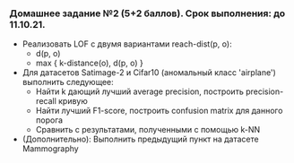 ### Домашнее задание №2 (5+2 баллов). Срок выполнения: до 11.10.21.

- Реализовать LOF с двумя вариантами reach-dist(p, o):
    - d(p, o)
    - max { k-distance(o), d(p, o) }
- Для датасетов Satimage-2 и Cifar10 (аномальный класс 'airplane') выполнить следующее:
    - Найти k дающий лучший average precision, построить precision-recall кривую
    - Найти лучший F1-score, построить confusion matrix для данного порога
    - Сравнить с результатами, полученными с помощью k-NN
- (Дополнительно): Выполнить предыдущий пункт на датасете Mammography 
